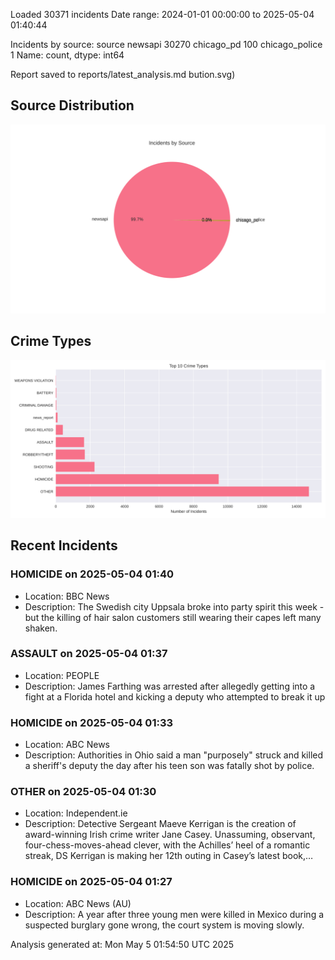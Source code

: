 
Loaded 30371 incidents
Date range: 2024-01-01 00:00:00 to 2025-05-04 01:40:44

Incidents by source:
source
newsapi           30270
chicago_pd          100
chicago_police        1
Name: count, dtype: int64

Report saved to reports/latest_analysis.md
bution.svg)

## Source Distribution
![Source Distribution](images/source_distribution.svg)

## Crime Types
![Crime Types](images/crime_types.svg)

## Recent Incidents

### HOMICIDE on 2025-05-04 01:40
- Location: BBC News
- Description: The Swedish city Uppsala broke into party spirit this week - but the killing of hair salon customers still wearing their capes left many shaken.


### ASSAULT on 2025-05-04 01:37
- Location: PEOPLE
- Description: James Farthing was arrested after allegedly getting into a fight at a Florida hotel and kicking a deputy who attempted to break it up


### HOMICIDE on 2025-05-04 01:33
- Location: ABC News
- Description: Authorities in Ohio said a man "purposely" struck and killed a sheriff's deputy the day after his teen son was fatally shot by police.


### OTHER on 2025-05-04 01:30
- Location: Independent.ie
- Description: Detective Sergeant Maeve Kerrigan is the creation of award-winning Irish crime writer Jane Casey. Unassuming, observant, four-chess-moves-ahead clever, with the Achilles’ heel of a romantic streak, DS Kerrigan is making her 12th outing in Casey’s latest book,…


### HOMICIDE on 2025-05-04 01:27
- Location: ABC News (AU)
- Description: A year after three young men were killed in Mexico during a suspected burglary gone wrong, the court system is moving slowly.

Analysis generated at: Mon May  5 01:54:50 UTC 2025
